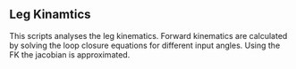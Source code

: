 ## Leg Kinamtics
This scripts analyses the leg kinematics. Forward kinematics are calculated by solving the loop closure equations for different input angles. Using the FK the jacobian is approximated.
